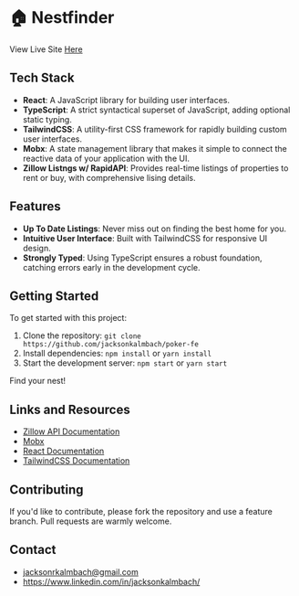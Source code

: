 # 🏠 Nestfinder

View Live Site [Here](https://nestfinder.vercel.app/)

## Tech Stack

- **React**: A JavaScript library for building user interfaces.
- **TypeScript**: A strict syntactical superset of JavaScript, adding optional static typing.
- **TailwindCSS**: A utility-first CSS framework for rapidly building custom user interfaces.
- **Mobx**: A state management library that makes it simple to connect the reactive data of your application with the UI.
- **Zillow Listngs w/ RapidAPI**: Provides real-time listings of properties to rent or buy, with comprehensive lising details.

## Features

- **Up To Date Listings**: Never miss out on finding the best home for you.
- **Intuitive User Interface**: Built with TailwindCSS for responsive UI design.
- **Strongly Typed**: Using TypeScript ensures a robust foundation, catching errors early in the development cycle.

## Getting Started

To get started with this project:

1. Clone the repository: `git clone https://github.com/jacksonkalmbach/poker-fe`
2. Install dependencies: `npm install` or `yarn install`
3. Start the development server: `npm start` or `yarn start`

Find your nest!

## Links and Resources

- [Zillow API Documentation](https://rapidapi.com/apimaker/api/zillow-com1/)
- [Mobx](https://mobx.js.org/README.html/)
- [React Documentation](https://reactjs.org/)
- [TailwindCSS Documentation](https://tailwindcss.com/)

## Contributing

If you'd like to contribute, please fork the repository and use a feature branch. Pull requests are warmly welcome.

## Contact

- jacksonrkalmbach@gmail.com
- https://www.linkedin.com/in/jacksonkalmbach/
